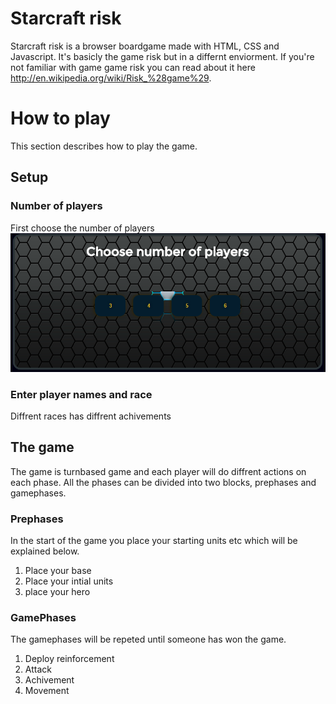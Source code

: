 # Starcraft risk

Starcraft risk is a browser boardgame made with HTML, CSS and Javascript. It's basicly the game risk but in a differnt enviorment. If you're not familiar with game game risk you can read about it here http://en.wikipedia.org/wiki/Risk_%28game%29.

# How to play
This section describes how to play the game.

## Setup
### Number of players
First choose the number of players
![Number of players](https://github.com/whey86/starcraft/blob/master/screens/1.png?raw=true)
### Enter player names and race
Diffrent races has diffrent achivements

## The game
The game is turnbased game and each player will do diffrent actions on each phase. All the phases can be divided into two blocks, prephases and gamephases. 

### Prephases
In the start of the game you place your starting units etc which will be explained below.

1. Place your base
2. Place your intial units
3. place your hero 

### GamePhases
The gamephases will be repeted until someone has won the game.

1. Deploy reinforcement
2. Attack
3. Achivement
4. Movement




